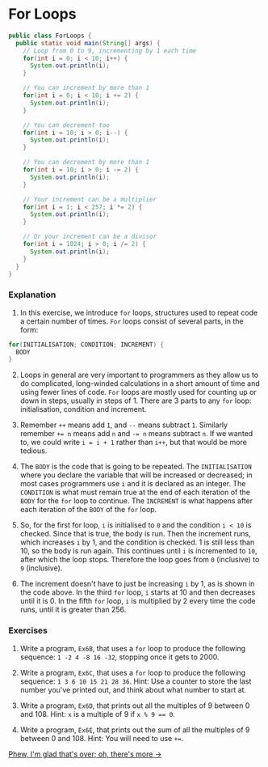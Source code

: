 For Loops
===

```java
public class ForLoops {
  public static void main(String[] args) {
    // Loop from 0 to 9, incrementing by 1 each time
    for(int i = 0; i < 10; i++) {
      System.out.println(i);
    }

    // You can increment by more than 1
    for(int i = 0; i < 10; i += 2) {
      System.out.println(i);
    }

    // You can decrement too
    for(int i = 10; i > 0; i--) {
      System.out.println(i);
    }

    // You can decrement by more than 1
    for(int i = 10; i > 0; i -= 2) {
      System.out.println(i);
    }

    // Your increment can be a multiplier
    for(int i = 1; i < 257; i *= 2) {
      System.out.println(i);
    }

    // Or your increment can be a divisor
    for(int i = 1024; i > 0; i /= 2) {
      System.out.println(i);
    }
  }
}
```

### Explanation
1. In this exercise, we introduce `for` loops, structures used to repeat code a certain number of times. `For` loops consist of several parts, in the form:

  ```java
for(INITIALISATION; CONDITION; INCREMENT) {
    BODY
}
  ```

2. Loops in general are very important to programmers as they allow us to do complicated, long-winded calculations in a short amount of time and using fewer lines of code. `For` loops are mostly used for counting up or down in steps, usually in steps of 1. There are 3 parts to any `for` loop: initialisation, condition and increment.
  
3. Remember `++` means add `1`, and `--` means subtract `1`. Similarly remember `+= n` means add `n` and `-= n` means subtract `n`. If we wanted to, we could write `i = i + 1` rather than `i++`, but that would be more tedious.

3. The `BODY` is the code that is going to be repeated. The `INITIALISATION` where you declare the variable that will be increased or decreased; in most cases programmers use `i` and it is declared as an integer. The `CONDITION` is what must remain true at the end of each iteration of the `BODY` for the `for` loop to continue. The `INCREMENT` is what happens after each iteration of the `BODY` of the `for` loop.

4. So, for the first for loop, `i` is initialised to `0` and the condition `i < 10` is checked. Since that is true, the body is run. Then the increment runs, which increases `i` by 1, and the condition is checked. 1 is still less than 10, so the body is run again. This continues until `i` is incremented to `10`, after which the loop stops. Therefore the loop goes from `0` (inclusive) to `9` (inclusive).
 
5. The increment doesn't have to just be increasing `i` by 1, as is shown in the code above. In the third `for` loop, `i` starts at 10 and then decreases until it is 0. In the fifth `for` loop, `i` is multiplied by 2 every time the code runs, until it is greater than 256.

### Exercises
1. Write a program, `Ex6B`, that uses a `for` loop to produce the following sequence: `1 -2 4 -8 16 -32`, stopping once it gets to 2000.

2. Write a program, `Ex6C`, that uses a `for` loop to produce the following sequence: `1 3 6 10 15 21 28 36`. Hint: Use a counter to store the last number you've printed out, and think about what number to start at.

3. Write a program, `Ex6D`, that prints out all the multiples of 9 between 0 and 108. Hint: `x` is a multiple of 9 if `x % 9 == 0`.

4. Write a program, `Ex6E`, that prints out the sum of all the multiples of 9 between 0 and 108. Hint: You will need to use `+=`.

[Phew, I'm glad that's over; oh, there's more &rarr;](../Chapter-I/Part-VII:-While-Loops.html)
